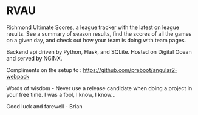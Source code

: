 # RVAU

Richmond Ultimate Scores, a league tracker with the latest on league results. See a summary of season results, find the scores of all the games on a given day, and check out how your team is doing with team pages. 

Backend api driven by Python, Flask, and SQLite. Hosted on Digital Ocean and served by NGINX.

Compliments on the setup to : https://github.com/preboot/angular2-webpack

Words of wisdom - Never use a release candidate when doing a project in your free time. I was a fool, I know, I know... 

Good luck and farewell - Brian
